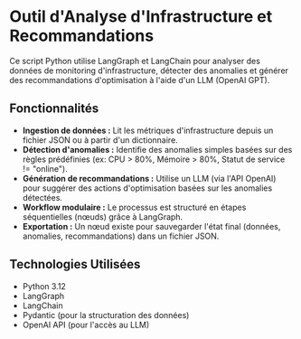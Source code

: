 # Outil d'Analyse d'Infrastructure et Recommandations

Ce script Python utilise LangGraph et LangChain pour analyser des données de monitoring d'infrastructure, détecter des anomalies et générer des recommandations d'optimisation à l'aide d'un LLM (OpenAI GPT).

## Fonctionnalités

* **Ingestion de données :** Lit les métriques d'infrastructure depuis un fichier JSON ou à partir d'un dictionnaire.
* **Détection d'anomalies :** Identifie des anomalies simples basées sur des règles prédéfinies (ex: CPU > 80%, Mémoire > 80%, Statut de service != "online").
* **Génération de recommandations :** Utilise un LLM (via l'API OpenAI) pour suggérer des actions d'optimisation basées sur les anomalies détectées.
* **Workflow modulaire :** Le processus est structuré en étapes séquentielles (nœuds) grâce à LangGraph.
* **Exportation :** Un nœud existe pour sauvegarder l'état final (données, anomalies, recommandations) dans un fichier JSON.

## Technologies Utilisées

* Python 3.12
* LangGraph
* LangChain 
* Pydantic (pour la structuration des données)
* OpenAI API (pour l'accès au LLM)
